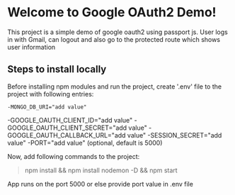# Welcome to Google OAuth2 Demo!

This project is a simple demo of google oauth2 using passport js. User logs in with Gmail, can logout and also go to the protected route which shows user information

## Steps to install locally

Before installing npm modules and run the project, create '.env' file to the project with following entries: 

	-MONGO_DB_URI="add value"
  -GOOGLE_OAUTH_CLIENT_ID="add value"
  -GOOGLE_OAUTH_CLIENT_SECRET="add value"
  -GOOGLE_OAUTH_CALLBACK_URL="add value"
 	-SESSION_SECRET="add value"
	-PORT="add value" (optional, default is 5000)


Now, add following commands to the project:
>npm install &&
>npm install nodemon -D &&
>npm start

App runs on the port 5000 or else provide port value in .env file
